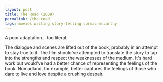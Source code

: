 ```yaml
---
layout: post
title: The Road (2009)
permalink: /the-road
tags: movies writing story-telling cormac-mccarthy
---
```


A poor adaptation... too literal.
<!--more-->
The dialogue and scenes are lifted out of the book, probably in an attempt to stay true to it.
The film should've attempted to translate the story to tap into the strengths and respect the weaknesses of the medium.
It's hard work but would've had a better chance of representing the feelings of the book.
Nomadland, for example, better captures the feelings of those who dare to live and love despite a crushing despair.